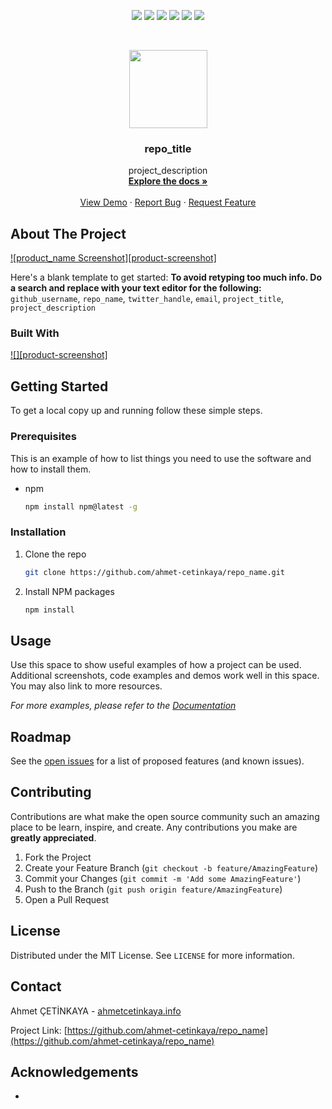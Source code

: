 <p align="center">
  <a href="https://github.com/ahmet-cetinkaya/repo_name/graphs/contributors"><img src="https://img.shields.io/github/contributors/ahmet-cetinkaya/repo_name.svg?style=for-the-badge"></a>
  <a href="https://github.com/ahmet-cetinkaya/repo_name/network/members"><img src="https://img.shields.io/github/forks/ahmet-cetinkaya/repo_name.svg?style=for-the-badge"></a>
  <a href="https://github.com/ahmet-cetinkaya/repo_name/stargazers"><img src="https://img.shields.io/github/stars/ahmet-cetinkaya/repo_name.svg?style=for-the-badge"></a>
  <a href="https://github.com/ahmet-cetinkaya/repo_name/issues"><img src="https://img.shields.io/github/issues/ahmet-cetinkaya/repo_name.svg?style=for-the-badge"></a>
  <a href="https://github.com/ahmet-cetinkaya/repo_name/blob/master/LICENSE.txt"><img src="https://img.shields.io/github/license/ahmet-cetinkaya/repo_name.svg?style=for-the-badge"></a>
  <a href="https://linkedin.com/in/ahmet-cetinkaya"><img src="https://img.shields.io/badge/-LinkedIn-black.svg?style=for-the-badge&logo=linkedin&colorB=555"></a>
</p>
<br />

<p align="center">
  <a href="https://github.com/ahmet-cetinkaya/repo_name"><img src="repo_icon" height="125"></a>
  <h3 align="center">repo_title</h3>
  <p align="center">
    project_description
    <br />
    <a href="https://github.com/ahmet-cetinkaya/repo_name"><strong>Explore the docs »</strong></a>
    <br />
    <br />
    <a href="https://github.com/ahmet-cetinkaya/repo_name">View Demo</a>
    ·
    <a href="https://github.com/ahmet-cetinkaya/repo_name/issues">Report Bug</a>
    ·
    <a href="https://github.com/ahmet-cetinkaya/repo_name/issues">Request Feature</a>
  </p>
</p>

## About The Project
[![product_name Screenshot][product-screenshot]](https://example.com)

Here's a blank template to get started:
**To avoid retyping too much info. Do a search and replace with your text editor for the following:**
`github_username`, `repo_name`, `twitter_handle`, `email`, `project_title`, `project_description`

### Built With
[![][product-screenshot]](https://example.com)

## Getting Started
To get a local copy up and running follow these simple steps.

### Prerequisites
This is an example of how to list things you need to use the software and how to install them.

- npm
  ```sh
  npm install npm@latest -g
  ```

### Installation
1. Clone the repo
   ```sh
   git clone https://github.com/ahmet-cetinkaya/repo_name.git
   ```
2. Install NPM packages
   ```sh
   npm install
   ```

## Usage
Use this space to show useful examples of how a project can be used. Additional screenshots, code examples and demos work well in this space. You may also link to more resources.

_For more examples, please refer to the [Documentation](https://example.com)_

## Roadmap
See the [open issues](https://github.com/ahmet-cetinkaya/repo_name/issues) for a list of proposed features (and known issues).

## Contributing
Contributions are what make the open source community such an amazing place to be learn, inspire, and create. Any contributions you make are **greatly appreciated**.

1. Fork the Project
2. Create your Feature Branch (`git checkout -b feature/AmazingFeature`)
3. Commit your Changes (`git commit -m 'Add some AmazingFeature'`)
4. Push to the Branch (`git push origin feature/AmazingFeature`)
5. Open a Pull Request

## License
Distributed under the MIT License. See `LICENSE` for more information.

## Contact
Ahmet ÇETİNKAYA - [ahmetcetinkaya.info](https://ahmetcetinkaya.info/)

Project Link: [https://github.com/ahmet-cetinkaya/repo_name](https://github.com/ahmet-cetinkaya/repo_name)

## Acknowledgements
- []()
